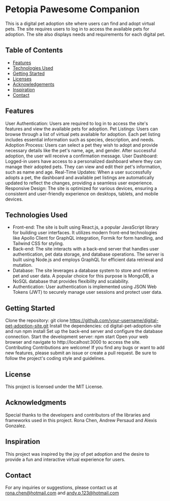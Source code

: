 # Petopia Pawesome Companion
This is a digital pet adoption site where users can find and adopt virtual pets. 
The site requires users to log in to access the available pets for adoption.
The site also displays needs and requirements for each digital pet.

## Table of Contents

- [Features](#features)
- [Technologies Used](#technologies-used)
- [Getting Started](#getting-started)
- [Licenses](#licenses)
- [Acknowledgements](#acknowledgements)
- [Inspiration](#inspiration)
- [Contact](#contact)
  
## Features
User Authentication: Users are required to log in to access the site's features and view the available pets for adoption.
Pet Listings: Users can browse through a list of virtual pets available for adoption. Each pet listing includes essential information such as species, description, and needs.
Adoption Process: Users can select a pet they wish to adopt and provide necessary details like the pet's name, age, and gender. After successful adoption, the user will receive a confirmation message.
User Dashboard: Logged-in users have access to a personalized dashboard where they can manage their adopted pets. They can view and edit their pet's information, such as name and age.
Real-Time Updates: When a user successfully adopts a pet, the dashboard and available pet listings are automatically updated to reflect the changes, providing a seamless user experience.
Responsive Design: The site is optimized for various devices, ensuring a consistent and user-friendly experience on desktops, tablets, and mobile devices.
## Technologies Used
- Front-end: The site is built using React.js, a popular JavaScript library for building user interfaces. It utilizes modern front-end technologies like Apollo Client for GraphQL integration, Formik for form handling, and Tailwind CSS for styling.
- Back-end: The site interacts with a back-end server that handles user authentication, pet data storage, and database operations. The server is built using Node.js and employs GraphQL for efficient data retrieval and mutation.
- Database: The site leverages a database system to store and retrieve pet and user data. A popular choice for this purpose is MongoDB, a NoSQL database that provides flexibility and scalability.
- Authentication: User authentication is implemented using JSON Web Tokens (JWT) to securely manage user sessions and protect user data.
## Getting Started
Clone the repository: git clone https://github.com/your-username/digital-pet-adoption-site.git
Install the dependencies: cd digital-pet-adoption-site and run npm install
Set up the back-end server and configure the database connection.
Start the development server: npm start
Open your web browser and navigate to http://localhost:3000 to access the site.
Contributing
Contributions are welcome! If you find any bugs or want to add new features, please submit an issue or create a pull request. Be sure to follow the project's coding style and guidelines.

## License
This project is licensed under the MIT License. 

## Acknowledgments
Special thanks to the developers and contributors of the libraries and frameworks used in this project.
Rona Chen, Andrew Persaud and Alexis Gonzalez.

## Inspiration
This project was inspired by the joy of pet adoption and the desire to provide a fun and interactive virtual experience for users.

## Contact
For any inquiries or suggestions, please contact us at rona.chen@hotmail.com and andy.p.123@hotmail.com
